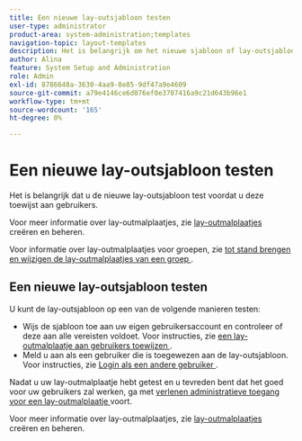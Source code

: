 ```yaml
---
title: Een nieuwe lay-outsjabloon testen
user-type: administrator
product-area: system-administration;templates
navigation-topic: layout-templates
description: Het is belangrijk om het nieuwe sjabloon of lay-outsjabloon te testen voordat u het toewijst aan gebruikers.
author: Alina
feature: System Setup and Administration
role: Admin
exl-id: 8786648a-3630-4aa9-8e85-9df47a9e4609
source-git-commit: a79e4146ce6d076ef0e3707416a9c21d643b96e1
workflow-type: tm+mt
source-wordcount: '165'
ht-degree: 0%

---
```


# Een nieuwe lay-outsjabloon testen

Het is belangrijk dat u de nieuwe lay-outsjabloon test voordat u deze toewijst aan gebruikers.

Voor meer informatie over lay-outmalplaatjes, zie [ lay-outmalplaatjes ](../../../administration-and-setup/customize-workfront/use-layout-templates/create-and-manage-layout-templates.md) creëren en beheren.

Voor informatie over lay-outmalplaatjes voor groepen, zie [ tot stand brengen en wijzigen de lay-outmalplaatjes van een groep ](../../../administration-and-setup/manage-groups/work-with-group-objects/create-and-modify-a-groups-layout-templates.md).

## Een nieuwe lay-outsjabloon testen

U kunt de lay-outsjabloon op een van de volgende manieren testen:

* Wijs de sjabloon toe aan uw eigen gebruikersaccount en controleer of deze aan alle vereisten voldoet. Voor instructies, zie [ een lay-outmalplaatje aan gebruikers toewijzen ](../../../administration-and-setup/customize-workfront/use-layout-templates/assign-users-to-layout-template.md#assign).
* Meld u aan als een gebruiker die is toegewezen aan de lay-outsjabloon. Voor instructies, zie [ Login als een andere gebruiker ](../../../administration-and-setup/add-users/create-and-manage-users/log-in-as-another-user.md).

Nadat u uw lay-outmalplaatje hebt getest en u tevreden bent dat het goed voor uw gebruikers zal werken, ga met [ verlenen administratieve toegang voor een lay-outmalplaatje ](../../../administration-and-setup/customize-workfront/use-layout-templates/grant-admin-access-layout-template.md) voort.

Voor meer informatie over lay-outmalplaatjes, zie [ lay-outmalplaatjes ](../../../administration-and-setup/customize-workfront/use-layout-templates/create-and-manage-layout-templates.md) creëren en beheren.
